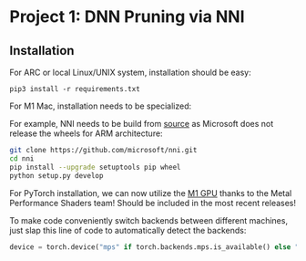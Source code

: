 # Project 1: DNN Pruning via NNI

## Installation
For ARC or local Linux/UNIX system, installation should be easy:
```
pip3 install -r requirements.txt
```

For M1 Mac, installation needs to be specialized:

For example, NNI needs to be build from [source](https://nni.readthedocs.io/en/stable/notes/build_from_source.html) as Microsoft does not release the wheels for ARM architecture:
```sh
git clone https://github.com/microsoft/nni.git
cd nni
pip install --upgrade setuptools pip wheel
python setup.py develop
```

For PyTorch installation, we can now utilize the [M1 GPU](https://towardsdatascience.com/installing-pytorch-on-apple-m1-chip-with-gpu-acceleration-3351dc44d67c) thanks to the Metal Performance Shaders team! Should be included in the most recent releases!

To make code conveniently switch backends between different machines, just slap this line of code to automatically detect the backends:

```python
device = torch.device("mps" if torch.backends.mps.is_available() else "cuda" if torch.cuda.is_available() else "cpu")
```

